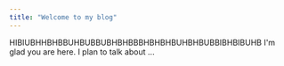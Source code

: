 ```yaml
---
title: "Welcome to my blog"
---
```

HIBIUBHHBHBBUHBUBBUBHBHBBBHBHBHBUHBHBUBBIBHBIBUHB
I'm glad you are here. I plan to talk about ...
